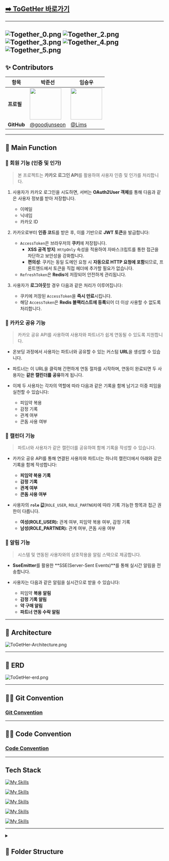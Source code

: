 ## [➡️ ToGetHer 바로가기](https://7-together.kro.kr/)

---
![Together_0.png](document/Together_0.png)
![Together_2.png](document/Together_2.png)
![Together_3.png](document/Together_3.png)
![Together_4.png](document/Together_4.png)
![Together_5.png](document/Together_5.png)
---

## ✨ Contributors

| 항목       | 박준선 | 임승우 |
|------------|--------|--------|
| **프로필**   | <img src="https://github.com/goodjunseon.png" width="100"> | <img src="https://github.com/swoo0514.png" width="100"> |
| **GitHub**  | [@goodjunseon](https://github.com/goodjunseon) | [@Lims](https://github.com/swoo0514) |



---
## 📌 Main Function

### **👤 회원 기능 (인증 및 인가)**

> 본 프로젝트는 **카카오 로그인 API**를 활용하여 사용자 인증 및 인가를 처리합니다.

1. 사용자가 카카오 로그인을 시도하면, 서버는 **OAuth2User 객체**를 통해 다음과 같은 사용자 정보를 받아 저장합니다.
    - 이메일  
    - 닉네임  
    - 카카오 ID  

2. 카카오로부터 **인증 코드**를 받은 후, 이를 기반으로 **JWT 토큰**을 발급합니다:
    - `AccessToken`은 브라우저의 **쿠키**에 저장됩니다.
        - **XSS 공격 방지**: `HttpOnly` 속성을 적용하여 자바스크립트를 통한 접근을 차단하고 보안성을 강화합니다.
        - **편의성**: 쿠키는 동일 도메인 요청 시 **자동으로 HTTP 요청에 포함**되므로, 프론트엔드에서 토큰을 직접 헤더에 추가할 필요가 없습니다.
    - `RefreshToken`은 **Redis**에 저장되어 안전하게 관리됩니다.

3. 사용자가 **로그아웃**할 경우 다음과 같은 처리가 이루어집니다:
    - 쿠키에 저장된 `AccessToken`을 **즉시 만료**시킵니다.
    - 해당 `AccessToken`은 **Redis 블랙리스트에 등록**되어 더 이상 사용할 수 없도록 처리합니다.

### 🔗 카카오 공유 기능

> 카카오 공유 API를 사용하여 사용자와 파트너가 쉽게 연동될 수 있도록 지원합니다.

- 온보딩 과정에서 사용자는 파트너와 공유할 수 있는 커스텀 **URL**을 생성할 수 있습니다.
- 파트너는 이 URL을 클릭해 간편하게 연동 절차를 시작하며, 연동이 완료되면 두 사용자는 **같은 캘린더를 공유**하게 됩니다.
- 이제 두 사용자는 각자의 역할에 따라 다음과 같은 기록을 함께 남기고 이중 피임을 실천할 수 있습니다:
  
    - 피임약 복용
    - 감정 기록
    - 관계 여부
    - 콘돔 사용 여부


### 📅 캘린더 기능

> 파트너와 사용자가 같은 캘린더를 공유하여 함께 기록을 작성할 수 있습니다.

- 카카오 공유 API를 통해 연결된 사용자와 파트너는 하나의 캘린더에서 아래와 같은 기록을 함께 작성합니다:
  
    - **피임약 복용 기록**
    - **감정 기록**
    - **관계 여부**
    - **콘돔 사용 여부**

- 사용자의 **`role` 값**(`ROLE_USER`, `ROLE_PARTNER`)에 따라 기록 가능한 항목과 접근 권한이 다릅니다.
  
    - **여성(ROLE_USER):** 관계 여부, 피임약 복용 여부, 감정 기록
    - **남성(ROLE_PARTNER):** 관계 여부, 콘돔 사용 여부

### 🔔 알림 기능

> 시스템 및 연동된 사용자와의 상호작용을 알림 스택으로 제공합니다.

- **SseEmitter**를 활용한 **SSE(Server-Sent Events)**를 통해 실시간 알림을 전송합니다.
- 사용자는 다음과 같은 알림을 실시간으로 받을 수 있습니다:
  
    - 피임약 **복용 알림**
    - **감정 기록 알림**
    - **약 구매 알림**
    - **파트너 연동 수락 알림**

---
## 💫 Architecture
![ToGetHer-Architecture.png](document/ToGetHer-Architecture.png)

---

## 📀 ERD

![ToGetHer-erd.png](document/ToGetHer-erd.png)

---

## 🤝🏻 Git Convention
### [Git Convention](document/GitConvention.md)

---
## 🤝🏻 Code Convention
### [Code Convention](document/CodeConvetion.md)

---
## Tech Stack
[![My Skills](https://skillicons.dev/icons?i=java,spring)](https://skillicons.dev)

[![My Skills](https://skillicons.dev/icons?i=mysql,redis)](https://skillicons.dev)

[![My Skills](https://skillicons.dev/icons?i=aws,linux,nginx)](https://skillicons.dev)

[![My Skills](https://skillicons.dev/icons?i=github,git,githubactions)](https://skillicons.dev)

[![My Skills](https://skillicons.dev/icons?i=idea,postman,figma,discord,notion)](https://skillicons.dev)

---
<details>
<summary> <h2>📁 Folder Structure</h2></summary>
    <div markdown="1">
<h3>도메인 중심 구조 설계(DDD 구조)</h3> 
        
```
├── java
│   └── com
│       └── together
│           └── backend
│               ├── ToGetHerApplication.java
│               ├── domain
│               │   ├── calendar
│               │   │   ├── controller
│               │   │   │   └── CalendarController.java
│               │   │   ├── dto
│               │   │   │   ├── CalendarDetailResponse.java
│               │   │   │   ├── CalendarRecordRequest.java
│               │   │   │   ├── CalendarRecordResponse.java
│               │   │   │   └── CalendarSummaryResponse.java
│               │   │   ├── model
│               │   │   │   └── entity
│               │   │   │       ├── BasicRecord.java
│               │   │   │       ├── CondomUsage.java
│               │   │   │       ├── IntakeRecord.java
│               │   │   │       ├── IntakeType.java
│               │   │   │       ├── MoodType.java
│               │   │   │       └── RelationRecord.java
│               │   │   ├── repository
│               │   │   │   ├── BasicRecordRepository.java
│               │   │   │   ├── IntakeRecordRepository.java
│               │   │   │   └── RelationRecordRepository.java
│               │   │   └── service
│               │   │       ├── CalendarService.java
│               │   │       └── IntakeRecordInitService.java
│               │   ├── couple
│               │   │   ├── controller
│               │   │   │   └── CoupleController.java
│               │   │   ├── model
│               │   │   │   ├── entity
│               │   │   │   │   ├── Couple.java
│               │   │   │   │   └── CoupleStatus.java
│               │   │   │   ├── request
│               │   │   │   │   ├── ConnectRequest.java
│               │   │   │   │   └── CoupleRequest.java
│               │   │   │   └── response
│               │   │   │       ├── ConnectResponse.java
│               │   │   │       └── CoupleResponse.java
│               │   │   ├── repository
│               │   │   │   └── CoupleRepository.java
│               │   │   └── service
│               │   │       └── CoupleService.java
│               │   ├── notification
│               │   │   ├── controller
│               │   │   │   ├── NotificationSettingsController.java
│               │   │   │   └── NotificationSseController.java
│               │   │   ├── model
│               │   │   │   ├── Notification.java
│               │   │   │   ├── NotificationSettings.java
│               │   │   │   ├── NotificationType.java
│               │   │   │   ├── intake
│               │   │   │   │   ├── request
│               │   │   │   │   │   └── IntakeRequest.java
│               │   │   │   │   └── response
│               │   │   │   │       └── IntakeResponse.java
│               │   │   │   └── notification
│               │   │   │       ├── request
│               │   │   │       │   ├── NotificationDayRequest.java
│               │   │   │       │   ├── NotificationEnabledRequest.java
│               │   │   │       │   └── NotificationTimeRequest.java
│               │   │   │       └── response
│               │   │   │           ├── NotificationDayResponse.java
│               │   │   │           ├── NotificationEnabledResponse.java
│               │   │   │           └── NotificationTimeResponse.java
│               │   │   ├── repository
│               │   │   │   ├── NotificationRepository.java
│               │   │   │   └── NotificationSettingsRepository.java
│               │   │   └── service
│               │   │       ├── NotificationService.java
│               │   │       ├── NotificationSettingsService.java
│               │   │       └── NotificationSseService.java
│               │   ├── pill
│               │   │   ├── controller
│               │   │   │   └── UserPillController.java
│               │   │   ├── model
│               │   │   │   ├── IntakeInfo.java
│               │   │   │   ├── IntakeOption.java
│               │   │   │   ├── UserPill.java
│               │   │   │   ├── request
│               │   │   │   │   └── UserPillRequest.java
│               │   │   │   └── response
│               │   │   │       ├── TodayPillResponse.java
│               │   │   │       ├── UserPillRemainResponse.java
│               │   │   │       └── UserPillResponse.java
│               │   │   ├── repository
│               │   │   │   ├── IntakeInfoRepository.java
│               │   │   │   └── UserPillRepository.java
│               │   │   └── service
│               │   │       └── UserPillService.java
│               │   ├── sharing
│               │   │   ├── controller
│               │   │   │   └── SharingController.java
│               │   │   ├── model
│               │   │   │   ├── Sharing.java
│               │   │   │   ├── request
│               │   │   │   │   ├── ConfirmRequest.java
│               │   │   │   │   └── SaveUrlRequest.java
│               │   │   │   └── response
│               │   │   │       ├── ConfirmResponse.java
│               │   │   │       └── SaveUrlResponse.java
│               │   │   ├── repository
│               │   │   │   └── SharingRepository.java
│               │   │   └── service
│               │   │       └── SharingService.java
│               │   └── user
│               │       ├── controller
│               │       │   ├── MainPageController.java
│               │       │   ├── UserAuthController.java
│               │       │   ├── UserController.java
│               │       │   └── UserRedirectionController.java
│               │       ├── model
│               │       │   ├── entity
│               │       │   │   ├── Role.java
│               │       │   │   └── User.java
│               │       │   ├── request
│               │       │   │   └── UserRequest.java
│               │       │   └── response
│               │       │       ├── MyPageResponse.java
│               │       │       ├── UserResponse.java
│               │       │       └── mainpageinfo
│               │       │           ├── PartnerInfoResponse.java
│               │       │           ├── PillInfoResponse.java
│               │       │           └── UserInfoResponse.java
│               │       ├── repository
│               │       │   └── UserRepository.java
│               │       └── service
│               │           ├── MainPageService.java
│               │           ├── UserAuthService.java
│               │           ├── UserDeleteService.java
│               │           └── UserProfileService.java
│               └── global
│                   ├── common
│                   │   ├── BaseResponse.java
│                   │   ├── BaseResponseStatus.java
│                   │   └── model
│                   │       └── BaseEntity.java
│                   ├── config
│                   │   ├── CorsMvcConfig.java
│                   │   ├── RedisConfig.java
│                   │   └── SecurityConfig.java
│                   └── security
│                       ├── jwt
│                       │   ├── JWTFilter.java
│                       │   ├── model
│                       │   │   ├── BlackListToken.java
│                       │   │   └── RefreshToken.java
│                       │   ├── service
│                       │   │   ├── BlackListTokenService.java
│                       │   │   └── JwtTokenService.java
│                       │   └── util
│                       │       ├── CookieUtil.java
│                       │       └── JWTUtil.java
│                       └── oauth2
│                           ├── CustomOAuth2UserService.java
│                           ├── CustomSuccessHandler.java
│                           └── dto
│                               ├── CustomOAuth2User.java
│                               ├── KakaoResponse.java
│                               ├── OAuth2Response.java
│                               └── UserDTO.java
└── resources
    ├── application-dev.yml
    ├── application-prod.yml
    └── application.yml
```
</div>
</details>



